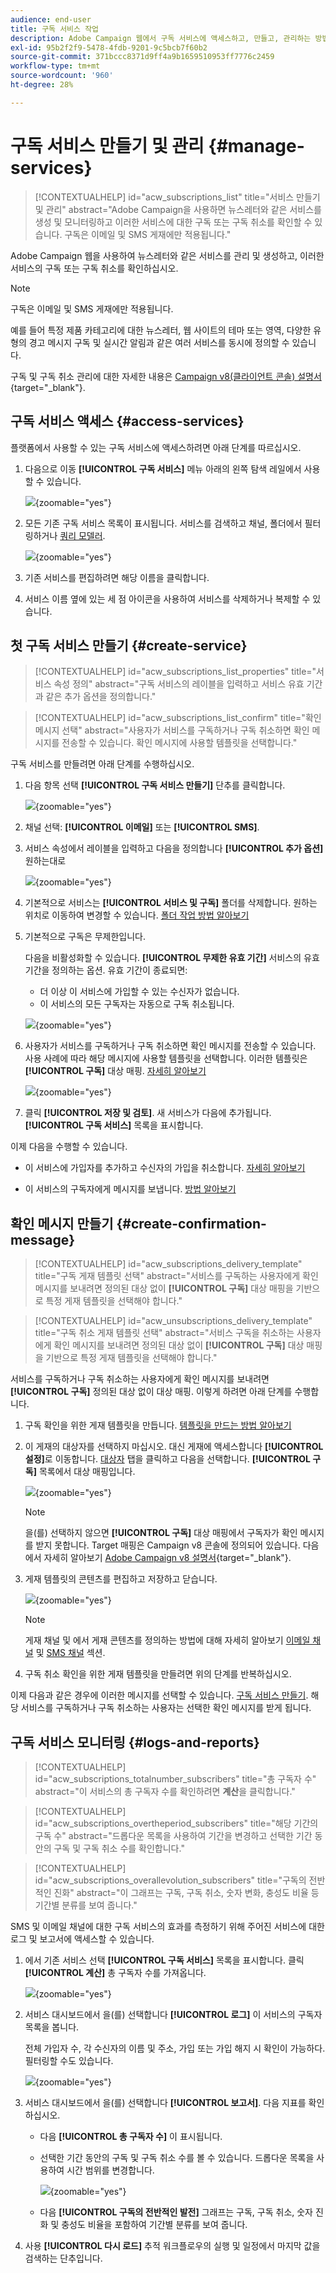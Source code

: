 ```yaml
---
audience: end-user
title: 구독 서비스 작업
description: Adobe Campaign 웹에서 구독 서비스에 액세스하고, 만들고, 관리하는 방법을 알아봅니다
exl-id: 95b2f2f9-5478-4fdb-9201-9c5bcb7f60b2
source-git-commit: 371bccc8371d9ff4a9b1659510953ff7776c2459
workflow-type: tm+mt
source-wordcount: '960'
ht-degree: 28%

---
```


# 구독 서비스 만들기 및 관리 {#manage-services}

>[!CONTEXTUALHELP]
>id="acw_subscriptions_list"
>title="서비스 만들기 및 관리"
>abstract="Adobe Campaign을 사용하면 뉴스레터와 같은 서비스를 생성 및 모니터링하고 이러한 서비스에 대한 구독 또는 구독 취소를 확인할 수 있습니다. 구독은 이메일 및 SMS 게재에만 적용됩니다."

Adobe Campaign 웹을 사용하여 뉴스레터와 같은 서비스를 관리 및 생성하고, 이러한 서비스의 구독 또는 구독 취소를 확인하십시오.

>[!NOTE]
>
>구독은 이메일 및 SMS 게재에만 적용됩니다.

예를 들어 특정 제품 카테고리에 대한 뉴스레터, 웹 사이트의 테마 또는 영역, 다양한 유형의 경고 메시지 구독 및 실시간 알림과 같은 여러 서비스를 동시에 정의할 수 있습니다.

구독 및 구독 취소 관리에 대한 자세한 내용은 [Campaign v8(클라이언트 콘솔) 설명서](https://experienceleague.adobe.com/docs/campaign/campaign-v8/audience/subscriptions.html){target="_blank"}.

## 구독 서비스 액세스 {#access-services}

플랫폼에서 사용할 수 있는 구독 서비스에 액세스하려면 아래 단계를 따르십시오.

1. 다음으로 이동 **[!UICONTROL 구독 서비스]** 메뉴 아래의 왼쪽 탐색 레일에서 사용할 수 있습니다.

   ![](assets/service-list.png){zoomable=&quot;yes&quot;}

1. 모든 기존 구독 서비스 목록이 표시됩니다. 서비스를 검색하고 채널, 폴더에서 필터링하거나 [쿼리 모델러](../query/query-modeler-overview.md).

   ![](assets/service-filters.png){zoomable=&quot;yes&quot;}

1. 기존 서비스를 편집하려면 해당 이름을 클릭합니다.

1. 서비스 이름 옆에 있는 세 점 아이콘을 사용하여 서비스를 삭제하거나 복제할 수 있습니다.<!--so all subscribers are unsubscribed - need to mention?-->

## 첫 구독 서비스 만들기 {#create-service}

>[!CONTEXTUALHELP]
>id="acw_subscriptions_list_properties"
>title="서비스 속성 정의"
>abstract="구독 서비스의 레이블을 입력하고 서비스 유효 기간과 같은 추가 옵션을 정의합니다."

>[!CONTEXTUALHELP]
>id="acw_subscriptions_list_confirm"
>title="확인 메시지 선택"
>abstract="사용자가 서비스를 구독하거나 구독 취소하면 확인 메시지를 전송할 수 있습니다. 확인 메시지에 사용할 템플릿을 선택합니다."

구독 서비스를 만들려면 아래 단계를 수행하십시오.

1. 다음 항목 선택 **[!UICONTROL 구독 서비스 만들기]** 단추를 클릭합니다.

   ![](assets/service-create-button.png){zoomable=&quot;yes&quot;}

1. 채널 선택: **[!UICONTROL 이메일]** 또는 **[!UICONTROL SMS]**.

1. 서비스 속성에서 레이블을 입력하고 다음을 정의합니다 **[!UICONTROL 추가 옵션]** 원하는대로

   ![](assets/service-create-properties.png){zoomable=&quot;yes&quot;}

1. 기본적으로 서비스는 **[!UICONTROL 서비스 및 구독]** 폴더를 삭제합니다. 원하는 위치로 이동하여 변경할 수 있습니다. [폴더 작업 방법 알아보기](../get-started/permissions.md#folders)

1. 기본적으로 구독은 무제한입니다.

   다음을 비활성화할 수 있습니다. **[!UICONTROL 무제한 유효 기간]** 서비스의 유효 기간을 정의하는 옵션. 유효 기간이 종료되면:
   * 더 이상 이 서비스에 가입할 수 있는 수신자가 없습니다.
   * 이 서비스의 모든 구독자는 자동으로 구독 취소됩니다.

   ![](assets/service-create-validity-period.png){zoomable=&quot;yes&quot;}

1. 사용자가 서비스를 구독하거나 구독 취소하면 확인 메시지를 전송할 수 있습니다. 사용 사례에 따라 해당 메시지에 사용할 템플릿을 선택합니다. 이러한 템플릿은 **[!UICONTROL 구독]** 대상 매핑. [자세히 알아보기](#create-confirmation-message)

   ![](assets/service-create-confirmation-msg.png){zoomable=&quot;yes&quot;}

1. 클릭 **[!UICONTROL 저장 및 검토]**. 새 서비스가 다음에 추가됩니다. **[!UICONTROL 구독 서비스]** 목록을 표시합니다.

이제 다음을 수행할 수 있습니다.

* 이 서비스에 가입자를 추가하고 수신자의 가입을 취소합니다. [자세히 알아보기](../msg/send-to-subscribers.md)

* 이 서비스의 구독자에게 메시지를 보냅니다. [방법 알아보기](../msg/send-to-subscribers.md)

## 확인 메시지 만들기 {#create-confirmation-message}

>[!CONTEXTUALHELP]
>id="acw_subscriptions_delivery_template"
>title="구독 게재 템플릿 선택"
>abstract="서비스를 구독하는 사용자에게 확인 메시지를 보내려면 정의된 대상 없이 **[!UICONTROL 구독]** 대상 매핑을 기반으로 특정 게재 템플릿을 선택해야 합니다."


>[!CONTEXTUALHELP]
>id="acw_unsubscriptions_delivery_template"
>title="구독 취소 게재 템플릿 선택"
>abstract="서비스 구독을 취소하는 사용자에게 확인 메시지를 보내려면 정의된 대상 없이 **[!UICONTROL 구독]** 대상 매핑을 기반으로 특정 게재 템플릿을 선택해야 합니다."

서비스를 구독하거나 구독 취소하는 사용자에게 확인 메시지를 보내려면 **[!UICONTROL 구독]** 정의된 대상 없이 대상 매핑. 이렇게 하려면 아래 단계를 수행합니다.

1. 구독 확인을 위한 게재 템플릿을 만듭니다. [템플릿을 만드는 방법 알아보기](../msg/delivery-template.md)

1. 이 게재의 대상자를 선택하지 마십시오. 대신 게재에 액세스합니다 **[!UICONTROL 설정]**&#x200B;로 이동합니다. [대상자](../advanced-settings/delivery-settings.md#audience) 탭을 클릭하고 다음을 선택합니다. **[!UICONTROL 구독]** 목록에서 대상 매핑입니다.

   ![](assets/service-confirmation-template-mapping.png){zoomable=&quot;yes&quot;}

   >[!NOTE]
   >
   >을(를) 선택하지 않으면  **[!UICONTROL 구독]** 대상 매핑에서 구독자가 확인 메시지를 받지 못합니다. Target 매핑은 Campaign v8 콘솔에 정의되어 있습니다. 다음에서 자세히 알아보기 [Adobe Campaign v8 설명서](https://experienceleague.adobe.com/docs/campaign/campaign-v8/audience/add-profiles/target-mappings.html){target="_blank"}.

1. 게재 템플릿의 콘텐츠를 편집하고 저장하고 닫습니다.

   ![](assets/service-confirmation-template.png){zoomable=&quot;yes&quot;}

   >[!NOTE]
   >
   >게재 채널 및 에서 게재 콘텐츠를 정의하는 방법에 대해 자세히 알아보기 [이메일 채널](../email/create-email.md) 및 [SMS 채널](../sms/create-sms.md) 섹션.

1. 구독 취소 확인을 위한 게재 템플릿을 만들려면 위의 단계를 반복하십시오.

이제 다음과 같은 경우에 이러한 메시지를 선택할 수 있습니다. [구독 서비스 만들기](#create-service). 해당 서비스를 구독하거나 구독 취소하는 사용자는 선택한 확인 메시지를 받게 됩니다.

## 구독 서비스 모니터링 {#logs-and-reports}

>[!CONTEXTUALHELP]
>id="acw_subscriptions_totalnumber_subscribers"
>title="총 구독자 수"
>abstract="이 서비스의 총 구독자 수를 확인하려면 **계산**&#x200B;을 클릭합니다."

>[!CONTEXTUALHELP]
>id="acw_subscriptions_overtheperiod_subscribers"
>title="해당 기간의 구독 수"
>abstract="드롭다운 목록을 사용하여 기간을 변경하고 선택한 기간 동안의 구독 및 구독 취소 수를 확인합니다."

>[!CONTEXTUALHELP]
>id="acw_subscriptions_overallevolution_subscribers"
>title="구독의 전반적인 진화"
>abstract="이 그래프는 구독, 구독 취소, 숫자 변화, 충성도 비율 등 기간별 분류를 보여 줍니다."

SMS 및 이메일 채널에 대한 구독 서비스의 효과를 측정하기 위해 주어진 서비스에 대한 로그 및 보고서에 액세스할 수 있습니다.

1. 에서 기존 서비스 선택 **[!UICONTROL 구독 서비스]** 목록을 표시합니다. 클릭 **[!UICONTROL 계산]** 총 구독자 수를 가져옵니다.

   ![](assets/service-logs-subscribers-count.png){zoomable=&quot;yes&quot;}

1. 서비스 대시보드에서 을(를) 선택합니다 **[!UICONTROL 로그]** 이 서비스의 구독자 목록을 봅니다.

   전체 가입자 수, 각 수신자의 이름 및 주소, 가입 또는 가입 해지 시 확인이 가능하다. 필터링할 수도 있습니다.

   ![](assets/service-logs.png){zoomable=&quot;yes&quot;}

1. 서비스 대시보드에서 을(를) 선택합니다 **[!UICONTROL 보고서]**. 다음 지표를 확인하십시오.

   * 다음 **[!UICONTROL 총 구독자 수]** 이 표시됩니다.

   * 선택한 기간 동안의 구독 및 구독 취소 수를 볼 수 있습니다. 드롭다운 목록을 사용하여 시간 범위를 변경합니다.

     ![](assets/service-reports.png){zoomable=&quot;yes&quot;}

   * 다음 **[!UICONTROL 구독의 전반적인 발전]** 그래프는 구독, 구독 취소, 숫자 진화 및 충성도 비율을 포함하여 기간별 분류를 보여 줍니다.<!--what is Registered?-->

1. 사용 **[!UICONTROL 다시 로드]** 추적 워크플로우의 실행 및 일정에서 마지막 값을 검색하는 단추입니다.

